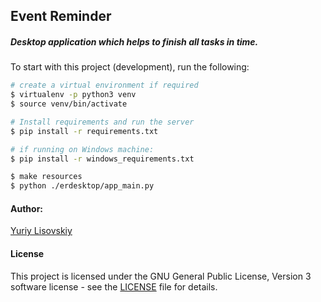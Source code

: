 ## Event Reminder

##### Desktop application which helps to finish all tasks in time.

To start with this project (development), run the following:
```bash
# create a virtual environment if required
$ virtualenv -p python3 venv
$ source venv/bin/activate

# Install requirements and run the server
$ pip install -r requirements.txt

# if running on Windows machine:
$ pip install -r windows_requirements.txt

$ make resources
$ python ./erdesktop/app_main.py
```

#### Author:
[Yuriy Lisovskiy](https://github.com/YuriyLisovskiy)

#### License
This project is licensed under the GNU General Public License, Version 3 software license - see the [LICENSE](LICENSE) file for details.
